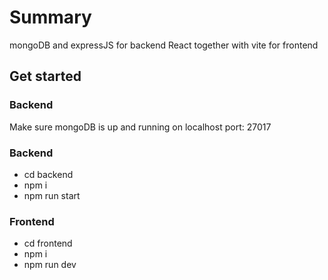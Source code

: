 # Summary

mongoDB and expressJS for backend
React together with vite for frontend

## Get started

### Backend

Make sure mongoDB is up and running on localhost port: 27017

### Backend

- cd backend
- npm i
- npm run start

### Frontend

- cd frontend
- npm i
- npm run dev

